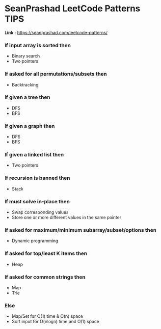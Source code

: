 # SeanPrashad LeetCode Patterns TIPS

**Link :** https://seanprashad.com/leetcode-patterns/
### If input array is sorted then
- Binary search
- Two pointers

### If asked for all permutations/subsets then
- Backtracking

### If given a tree then
- DFS
- BFS

### If given a graph then
- DFS
- BFS

### If given a linked list then
- Two pointers

### If recursion is banned then
- Stack

### If must solve in-place then
- Swap corresponding values
- Store one or more different values in the same pointer

### If asked for maximum/minimum subarray/subset/options then
- Dynamic programming

### If asked for top/least K items then
- Heap

### If asked for common strings then
- Map
- Trie

### Else
- Map/Set for O(1) time & O(n) space
- Sort input for O(nlogn) time and O(1) space

